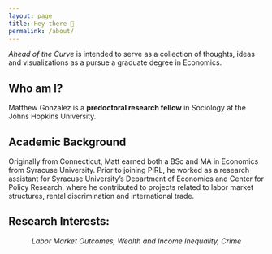 ```yaml
---
layout: page
title: Hey there 👋
permalink: /about/
---
```


*Ahead of the Curve* is intended to serve as a collection of thoughts, ideas and visualizations as a pursue a graduate degree in Economics. 

## Who am I? 
Matthew Gonzalez is a **predoctoral research fellow** in Sociology at the Johns Hopkins University. 

## Academic Background
Originally from Connecticut, Matt earned both a BSc and MA in Economics from Syracuse University. Prior to joining PIRL, he worked as a research assistant for Syracuse University’s Department of Economics and Center for Policy Research, where he contributed to projects related to labor market structures, rental discrimination and international trade. 

## Research Interests: 

<div align="center">
  <i> Labor Market Outcomes, Wealth and Income Inequality, Crime </i>
</div>

